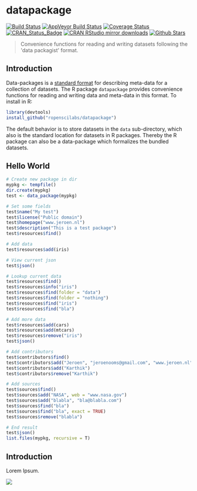 # datapackage

[![Build Status](https://travis-ci.org/ropensci/datapackage.svg?branch=master)](https://travis-ci.org/ropensci/datapackage)
[![AppVeyor Build Status](https://ci.appveyor.com/api/projects/status/github/ropensci/datapackage?branch=master&svg=true)](https://ci.appveyor.com/project/jeroenooms/datapackage)
[![Coverage Status](https://codecov.io/github/ropensci/datapackage/coverage.svg?branch=master)](https://codecov.io/github/ropensci/datapackage?branch=master)
[![CRAN_Status_Badge](http://www.r-pkg.org/badges/version/datapackage)](http://cran.r-project.org/package=datapackage)
[![CRAN RStudio mirror downloads](http://cranlogs.r-pkg.org/badges/datapackage)](http://cran.r-project.org/web/packages/datapackage/index.html)
[![Github Stars](https://img.shields.io/github/stars/ropensci/datapackage.svg?style=social&label=Github)](https://github.com/ropensci/datapackage)

> Convenience functions for reading and writing datasets following the 'data packagist' format.

## Introduction

Data-packages is a [standard format](http://dataprotocols.org/data-packages/) for describing meta-data for a collection of datasets. The R package `datapackage` provides convenience functions for reading and writing data and meta-data in this format. To install in R:

```r
library(devtools)
install_github("ropenscilabs/datapackage")
```

The default behavior is to store datasets in the `data` sub-directory, which also is the standard location for datasets in R packages. Thereby the R package can also be a data-package which formalizes the bundled datasets.

## Hello World

```r
# Create new package in dir
mypkg <- tempfile()
dir.create(mypkg)
test <- data_package(mypkg)

# Set some fields
test$name("My test")
test$license("Public domain")
test$homepage("www.jeroen.nl")
test$description("This is a test package")
test$resources$find()

# Add data
test$resources$add(iris)

# View current json 
test$json()

# Lookup current data
test$resources$find()
test$resources$info("iris")
test$resources$find(folder = "data")
test$resources$find(folder = "nothing")
test$resources$find("iris")
test$resources$find("bla")

# Add more data
test$resources$add(cars)
test$resources$add(mtcars)
test$resources$remove("iris")
test$json()

# Add contributors
test$contributors$find()
test$contributors$add("Jeroen", "jeroenooms@gmail.com", "www.jeroen.nl")
test$contributors$add("Karthik")
test$contributors$remove("Karthik")

# Add sources
test$sources$find()
test$sources$add("NASA", web = "www.nasa.gov")
test$sources$add("blabla", "bla@blabla.com")
test$sources$find("bla")
test$sources$find("bla", exact = TRUE)
test$sources$remove("blabla")

# End result
test$json()
list.files(mypkg, recursive = T)

```

## Introduction

Lorem Ipsum.

[![](http://ropensci.org/public_images/github_footer.png)](http://ropensci.org)
